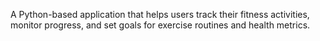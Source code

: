 A Python-based application that helps users track their fitness activities, monitor
progress, and set goals for exercise routines and health metrics.
